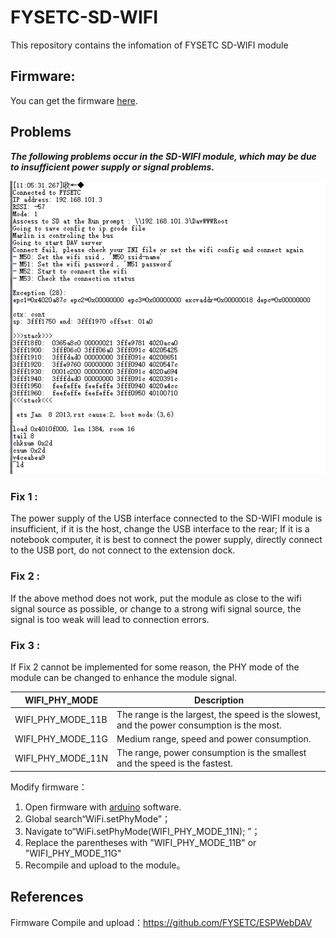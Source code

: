 # FYSETC-SD-WIFI
This repository contains the infomation of FYSETC SD-WIFI module

## Firmware:

You can get the firmware [here](https://github.com/FYSETC/ESPWebDAV).

## Problems

***The following problems occur in the SD-WIFI module, which may be due to insufficient power supply or signal problems.***

![](SD-WIFI_1.bmp)

### Fix 1 :

The power supply of the USB interface connected to the SD-WIFI module is insufficient, if it is the host, change the USB interface to the rear; If it is a notebook computer, it is best to connect the power supply, directly connect to the USB port, do not connect to the extension dock.

### Fix 2 :

If the above method does not work, put the module as close to the wifi signal source as possible, or change to a strong wifi signal source, the signal is too weak will lead to connection errors.

### Fix 3 :

If Fix 2 cannot be implemented for some reason, the PHY mode of the module can be changed to enhance the module signal.

| WIFI_PHY_MODE     | Description                                                  |
| ----------------- | ------------------------------------------------------------ |
| WIFI_PHY_MODE_11B | The range is the largest, the speed is the slowest, and the power consumption is the most. |
| WIFI_PHY_MODE_11G | Medium range, speed and power consumption.                   |
| WIFI_PHY_MODE_11N | The range, power consumption is the smallest and the speed is the fastest. |

Modify firmware：

1. Open firmware with [arduino](https://www.arduino.cc/) software.
2. Global search“WiFi.setPhyMode”；
3. Navigate to“WiFi.setPhyMode(WIFI_PHY_MODE_11N); ”；
4. Replace the parentheses with "WIFI_PHY_MODE_11B" or "WIFI_PHY_MODE_11G"
5. Recompile and upload to the module。

## References

Firmware Compile and upload：https://github.com/FYSETC/ESPWebDAV